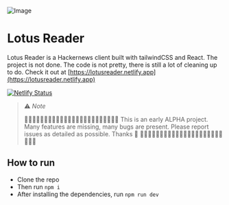 ![Image](https://i.ibb.co/Dz2WG8C/Lotus-Reader-Banner.png)
# Lotus Reader
Lotus Reader is a Hackernews client built with tailwindCSS and React.
The project is not done. The code is not pretty, there is still a lot of cleaning up to do. Check it out at [https://lotusreader.netlify.app](https://lotusreader.netlify.app)

[![Netlify Status](https://api.netlify.com/api/v1/badges/e4561abe-eaf0-4356-a73b-148b03e2953d/deploy-status)](https://app.netlify.com/sites/lotusreader/deploys)

> ⚠️ *Note*
> 
> 🚧🚧🚧🚧🚧🚧🚧🚧🚧🚧🚧🚧🚧🚧🚧🚧🚧🚧🚧🚧🚧🚧🚧🚧
> This is an early ALPHA project. Many features are missing, many bugs are present. Please report issues as detailed as possible. Thanks 🙏
> 🚧🚧🚧🚧🚧🚧🚧🚧🚧🚧🚧🚧🚧🚧🚧🚧🚧🚧🚧🚧🚧🚧🚧🚧

## How to run
- Clone the repo
- Then run `npm i`
- After installing the dependencies, run `npm run dev`
